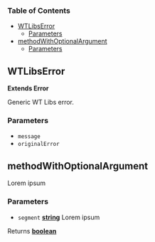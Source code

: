 <!-- Generated by documentation.js. Update this documentation by updating the source code. -->

### Table of Contents

-   [WTLibsError][1]
    -   [Parameters][2]
-   [methodWithOptionalArgument][3]
    -   [Parameters][4]

## WTLibsError

**Extends Error**

Generic WT Libs error.

### Parameters

-   `message`  
-   `originalError`  

## methodWithOptionalArgument

Lorem ipsum

### Parameters

-   `segment` **[string][5]** Lorem ipsum

Returns **[boolean][6]** 

[1]: #wtlibserror

[2]: #parameters

[3]: #methodwithoptionalargument

[4]: #parameters-1

[5]: https://developer.mozilla.org/docs/Web/JavaScript/Reference/Global_Objects/String

[6]: https://developer.mozilla.org/docs/Web/JavaScript/Reference/Global_Objects/Boolean
